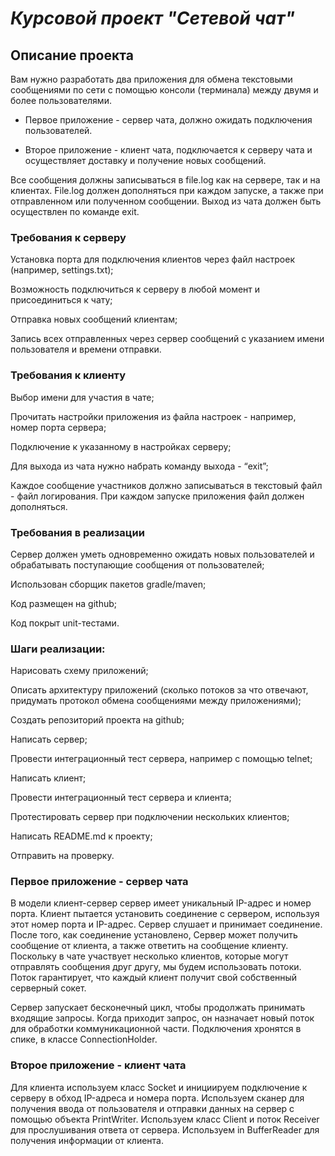 # ***Курсовой проект "Сетевой чат"***

## **Описание проекта**

Вам нужно разработать два приложения для обмена текстовыми сообщениями по сети с помощью консоли (терминала) между двумя и более пользователями.

- Первое приложение - сервер чата, должно ожидать подключения пользователей.

- Второе приложение - клиент чата, подключается к серверу чата и осуществляет доставку и получение новых сообщений.

Все сообщения должны записываться в file.log как на сервере, так и на клиентах. File.log должен дополняться при каждом запуске, а также при отправленном или полученном сообщении. Выход из чата должен быть осуществлен по команде exit.

### **Требования к серверу**
Установка порта для подключения клиентов через файл настроек (например, settings.txt);

Возможность подключиться к серверу в любой момент и присоединиться к чату;

Отправка новых сообщений клиентам;

Запись всех отправленных через сервер сообщений с указанием имени пользователя и времени отправки.

### **Требования к клиенту**
Выбор имени для участия в чате;

Прочитать настройки приложения из файла настроек - например, номер порта сервера;

Подключение к указанному в настройках серверу;

Для выхода из чата нужно набрать команду выхода - “exit”;

Каждое сообщение участников должно записываться в текстовый файл - файл логирования. При каждом запуске приложения файл должен дополняться.

### **Требования в реализации**
Сервер должен уметь одновременно ожидать новых пользователей и обрабатывать поступающие сообщения от пользователей;

Использован сборщик пакетов gradle/maven;

Код размещен на github;

Код покрыт unit-тестами.

### **Шаги реализации:**

Нарисовать схему приложений;

Описать архитектуру приложений (сколько потоков за что отвечают, придумать протокол обмена сообщениями между приложениями);

Создать репозиторий проекта на github;

Написать сервер;

Провести интеграционный тест сервера, например с помощью telnet;

Написать клиент;

Провести интеграционный тест сервера и клиента;

Протестировать сервер при подключении нескольких клиентов;

Написать README.md к проекту;

Отправить на проверку.


### **Первое приложение - сервер чата**


   В модели клиент-сервер сервер имеет уникальный IP-адрес и номер порта. Клиент пытается установить соединение с сервером,
используя этот номер порта и IP-адрес. Сервер слушает и принимает соединение. После того, как соединение установлено, 
Сервер может получить сообщение от клиента, а также ответить на сообщение клиенту.
   Поскольку в чате участвует несколько клиентов, которые могут отправлять сообщения друг другу, 
мы будем использовать потоки. Поток гарантирует, что каждый клиент получит свой собственный серверный сокет.
   
   Сервер запускает бесконечный цикл, чтобы продолжать принимать входящие запросы.
   Когда приходит запрос, он назначает новый поток для обработки коммуникационной части.
   Подключения хронятся в спике, в классе ConnectionHolder. 

### **Второе приложение - клиент чата**

Для клиента используем класс Socket и инициируем подключение к серверу в обход IP-адреса и номера порта. 
Используем сканер для получения ввода от пользователя и отправки данных на сервер с помощью объекта PrintWriter.
Используем класс Client и поток Receiver для прослушивания ответа от сервера. 
Используем in BufferReader для получения информации от клиента.